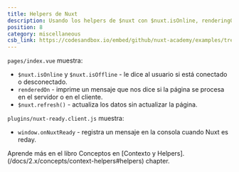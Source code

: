 ```yaml
---
title: Helpers de Nuxt
description: Usando los helpers de $nuxt con $nuxt.isOnline, renderingOn, refresh(), onNuxtReady
position: 8
category: miscellaneous
csb_link: https://codesandbox.io/embed/github/nuxt-academy/examples/tree/master/miscellaneous/nuxt-helpers?fontsize=14&hidenavigation=1&theme=dark&view=editor
---
```


<example-intro></example-intro>

`pages/index.vue` muestra:

- `$nuxt.isOnline` y `$nuxt.isOffline` - le dice al usuario si está conectado o desconectado.
- `renderedOn` - imprime un mensaje que nos dice si la página se procesa en el servidor o en el cliente.
- `$nuxt.refresh()` - actualiza los datos sin actualizar la página.

`plugins/nuxt-ready.client.js` muestra:

- `window.onNuxtReady` - registra un mensaje en la consola cuando Nuxt es reday.

<base-alert type="next">

Aprende más en el libro Conceptos en [Contexto y Helpers].(/docs/2.x/concepts/context-helpers#helpers) chapter.

</base-alert>

<code-sandbox :src="csb_link"></code-sandbox>
